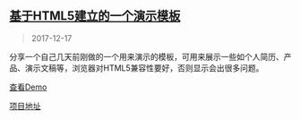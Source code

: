 <link rel="stylesheet" href="https://link9596.github.io/link/css/style.css">

## [基于HTML5建立的一个演示模板](http://link9596.github.io/link/blog/)
> 2017-12-17

 分享一个自己几天前刚做的一个用来演示的模板，可用来展示一些如个人简历、产品、演示文稿等，浏览器对HTML5兼容性要好，否则显示会出很多问题。

[查看Demo](http://linker.ml/cnppts)

[项目地址](https://github.com/link9596/funny/tree/master/cnppts)

